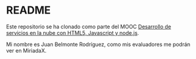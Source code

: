 # README

Este repositorio se ha clonado como parte del MOOC [Desarrollo de servicios en la nube con HTML5, Javascript y node.js](https://www.miriadax.net/web/javascript-node-js/).

Mi nombre es Juan Belmonte Rodríguez, como mis evaluadores me podrán ver en MiriadaX.